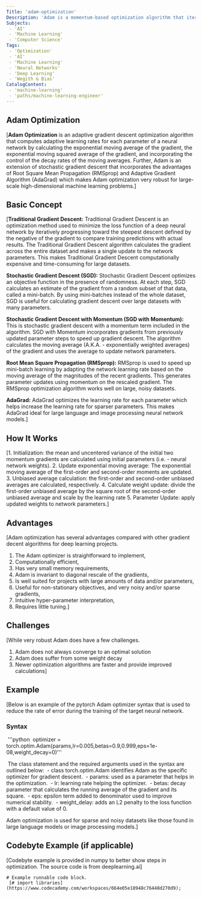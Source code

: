 ```yaml
---
Title: 'adam-optimization' 
Description: 'Adam is a momentum-based optimization algorithm that iteratively updates the training learning rate weights within a deep neural network.' 
Subjects: 
 - 'AI'
 - 'Machine Learning'
 - 'Computer Science'
Tags: 
 - 'Optimization'
 - 'AI'
 - 'Machine Learning'
 - 'Neural Networks'
 - 'Deep Learning'
 - 'Wegith & Bias'
CatalogContent: 
 - 'machine-learning'
 - 'paths/machine-learning-engineer'
---
```


## Adam Optimization 
[**Adam Optimization** is an adaptive gradient descent optimization algorithm that computes adaptive learning rates for each parameter of a neural network by calculating the exponential moving average of the gradient, the exponential moving squared average of the gradient, and incorporating the control of the decay rates of the moving averages. Further, Adam is an extension of stochastic gradient descent that incorporates the advantages of Root Square Mean Propagation (RMSprop) and Adaptive Gradient Algorithm (AdaGrad) which makes Adam optimization very robust for large-scale high-dimensional machine learning problems.]

## Basic Concept
[**Traditional Gradient Descent:**
Traditional Gradient Descent is an optimization method used to minimize the loss function of a deep neural network by iteratively progressing toward the steepest descent defined by the negative of the gradient to compare training predictions with actual results. The Traditional Gradient Descent algorithm calculates the gradient across the entire dataset and makes a single update to the network parameters. This makes Traditional Gradient Descent computationally expensive and time-consuming for large datasets. 

**Stochastic Gradient Descent (SGD):**
Stochastic Gradient Descent optimizes an objective function in the presence of randomness. At each step, SGD calculates an estimate of the gradient from a random subset of that data, called a mini-batch. By using mini-batches instead of the whole dataset, SGD is useful for calculating gradient descent over large datasets with many parameters. 

**Stochastic Gradient Descent with Momentum (SGD with Momentum):** 
This is stochastic gradient descent with a momentum term included in the algorithm. SGD with Momentum incorporates gradients from previously updated parameter steps to speed up gradient descent. The algorithm calculates the moving average (A.K.A. - exponentially weighted averages) of the gradient and uses the average to update network parameters.

**Root Mean Square Propagation (RMSprop):**
RMSprop is used to speed up mini-batch learning by adapting the network learning rate based on the moving average of the magnitudes of the recent gradients. This generates parameter updates using momentum on the rescaled gradient. The RMSprop optimization algorithm works well on large, noisy datasets.

**AdaGrad:**
AdaGrad optimizes the learning rate for each parameter which helps increase the learning rate for sparser parameters. This makes AdaGrad ideal for large language and image processing neural network models.]

## How It Works
[1. Initialization: the mean and uncentered variance of the initial two momentum gradients are calculated using initial parameters (i.e. - neural network weights).
2. Update exponential moving average: The exponential moving average of the first-order and second-order moments are updated.
3. Unbiased average calculation: the first-order and second-order unbiased averages are calculated, respectively. 
4. Calculate weight update: divide the first-order unbiased average by the square root of the second-order unbiased average and scale by the learning rate
5. Parameter Update: apply updated weights to network parameters.]

## Advantages
[Adam optimization has several advantages compared with other gradient decent algorithms for deep learning projects.
1. The Adam optimizer is straightforward to implement,
2. Computationally efficient,
3. Has very small memory requirements,
4. Adam is invariant to diagonal rescale of the gradients,
5. Is well suited for projects with large amounts of data and/or parameters,
6. Useful for non-stationary objectives, and very noisy and/or sparse gradients,
8. Intuitive hyper-parameter interpretation,
9. Requires little tuning.]

## Challenges
[While very robust Adam does have a few challenges.
1. Adam does not always converge to an optimal solution
2. Adam does suffer from some weight decay
3. Newer optimization algorithms are faster and provide improved calculations]

## Example

[Below is an example of the pytorch Adam optimizer syntax that is used to reduce the rate of error during the training of the target neural network. 

### Syntax
 '''python
 optimizer = torch.optim.Adam(params,lr=0.005,betas=0.9,0.999,eps=1e-08,weight_decay=0)'''

 The class statement and the required arguments used in the syntax are outlined below:
 - class torch.optim.Adam identifies Adam as the specific optimizer for gradient descent.
 - params: used as a parameter that helps in the optimization.
 - lr: learning rate helping the optimizer.
 - betas: decay parameter that calculates the running average of the gradient and its square.
 - eps: epsilon term added to denominator used to improve numerical stability.
 - weight_delay: adds an L2 penalty to the loss function with a default value of 0.

Adam optimization is used for sparse and noisy datasets like those found in large language models or image processing models.]

## Codebyte Example (if applicable)
[Codebyte example is provided in numpy to better show steps in optimization. The source code is from deeplearning.ai]

```codebyte/python
# Example runnable code block.
 [# import libraries](https://www.codecademy.com/workspaces/664e05e18948c76448d270d9);
```
